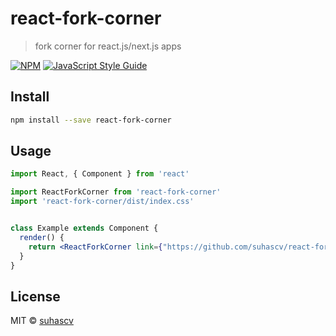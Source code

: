 # react-fork-corner

> fork corner for react.js/next.js apps

[![NPM](https://img.shields.io/npm/v/react-fork-corner.svg)](https://www.npmjs.com/package/react-fork-corner) [![JavaScript Style Guide](https://img.shields.io/badge/code_style-standard-brightgreen.svg)](https://standardjs.com)

## Install

```bash
npm install --save react-fork-corner
```

## Usage

```jsx
import React, { Component } from 'react'

import ReactForkCorner from 'react-fork-corner'
import 'react-fork-corner/dist/index.css'


class Example extends Component {
  render() {
    return <ReactForkCorner link={"https://github.com/suhascv/react-fork-corner"} />
  }
}
```

## License

MIT © [suhascv](https://github.com/suhascv)
